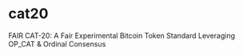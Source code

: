 # cat20
FAIR CAT-20: A Fair Experimental Bitcoin Token Standard Leveraging OP_CAT &amp; Ordinal Consensus
